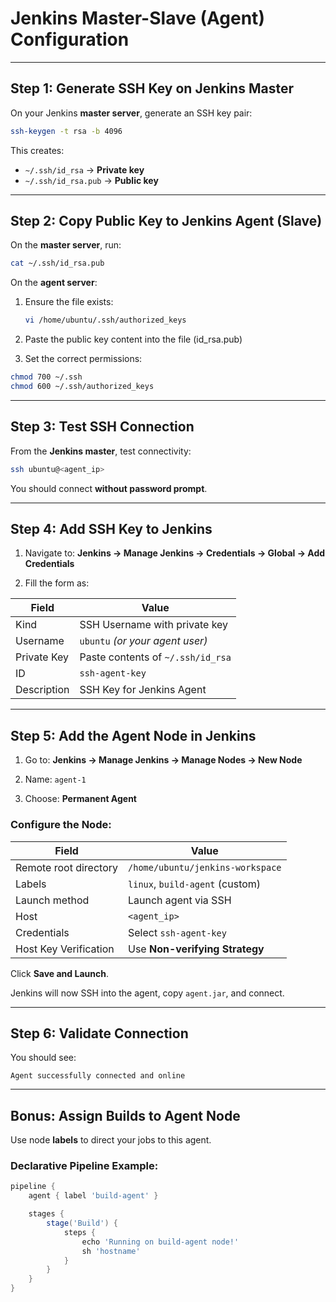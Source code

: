 

#  Jenkins Master-Slave (Agent) Configuration

---

##  Step 1: Generate SSH Key on Jenkins Master

On your Jenkins **master server**, generate an SSH key pair:

```bash
ssh-keygen -t rsa -b 4096
````

This creates:

* `~/.ssh/id_rsa` → **Private key**
* `~/.ssh/id_rsa.pub` → **Public key**

---

##  Step 2: Copy Public Key to Jenkins Agent (Slave)

On the **master server**, run:

```bash
cat ~/.ssh/id_rsa.pub
```

On the **agent server**:

1. Ensure the file exists:

   ```bash
   vi /home/ubuntu/.ssh/authorized_keys
   ```

2. Paste the public key content into the file (id_rsa.pub)

3. Set the correct permissions:

```bash
chmod 700 ~/.ssh
chmod 600 ~/.ssh/authorized_keys
```

---

##  Step 3: Test SSH Connection

From the **Jenkins master**, test connectivity:

```bash
ssh ubuntu@<agent_ip>
```

 You should connect **without password prompt**.

---

##  Step 4: Add SSH Key to Jenkins

1. Navigate to:
   **Jenkins → Manage Jenkins → Credentials → Global → Add Credentials**

2. Fill the form as:

| Field       | Value                             |
| ----------- | --------------------------------- |
| Kind        | SSH Username with private key     |
| Username    | `ubuntu` *(or your agent user)*   |
| Private Key | Paste contents of `~/.ssh/id_rsa` |
| ID          | `ssh-agent-key`                   |
| Description | SSH Key for Jenkins Agent         |

---

##  Step 5: Add the Agent Node in Jenkins

1. Go to:
   **Jenkins → Manage Jenkins → Manage Nodes → New Node**

2. Name: `agent-1`

3. Choose: **Permanent Agent**

### Configure the Node:

| Field                 | Value                            |
| --------------------- | -------------------------------- |
| Remote root directory | `/home/ubuntu/jenkins-workspace` |
| Labels                | `linux`, `build-agent` (custom)  |
| Launch method         | Launch agent via SSH             |
| Host                  | `<agent_ip>`                     |
| Credentials           | Select `ssh-agent-key`           |
| Host Key Verification |  Use **Non-verifying Strategy** |

Click **Save and Launch**.

Jenkins will now SSH into the agent, copy `agent.jar`, and connect.

---

##  Step 6: Validate Connection

You should see:

```
Agent successfully connected and online
```

---

##  Bonus: Assign Builds to Agent Node

Use node **labels** to direct your jobs to this agent.

###  Declarative Pipeline Example:

```groovy
pipeline {
    agent { label 'build-agent' }

    stages {
        stage('Build') {
            steps {
                echo 'Running on build-agent node!'
                sh 'hostname'
            }
        }
    }
}
```




